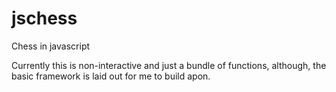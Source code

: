 # jschess
Chess in javascript

Currently this is non-interactive and just a bundle of functions, although, the basic framework is laid out for me to build apon.
